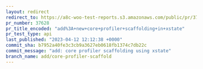 ```yaml
---
layout: redirect
redirect_to: https://a8c-woo-test-reports.s3.amazonaws.com/public/pr/37628/api/index.html
pr_number: 37628
pr_title_encoded: "add%3A+new+core+profiler+scaffolding+in+xstate"
pr_test_type: api
last_published: "2023-04-12 12:12:38 +0000"
commit_sha: b7952a40fe3c3cb9a3627eb0618fb1374c7db22c
commit_message: "add: core profiler scaffolding using xstate"
branch_name: add/core-profiler-scaffold
---
```

